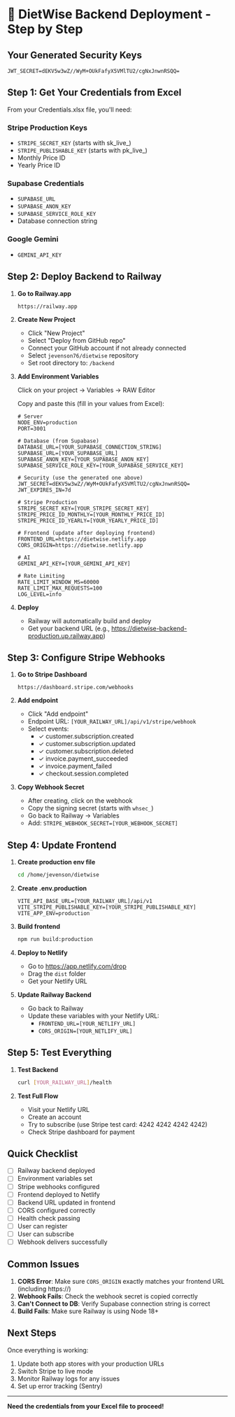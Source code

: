 # 🚀 DietWise Backend Deployment - Step by Step

## Your Generated Security Keys
```
JWT_SECRET=dEKV5w3wZ//WyM+OUkFafyX5VMlTU2/cgNxJnwnRSQQ=
```

## Step 1: Get Your Credentials from Excel

From your Credentials.xlsx file, you'll need:

### Stripe Production Keys
- `STRIPE_SECRET_KEY` (starts with sk_live_)
- `STRIPE_PUBLISHABLE_KEY` (starts with pk_live_)
- Monthly Price ID
- Yearly Price ID

### Supabase Credentials
- `SUPABASE_URL`
- `SUPABASE_ANON_KEY`
- `SUPABASE_SERVICE_ROLE_KEY`
- Database connection string

### Google Gemini
- `GEMINI_API_KEY`

## Step 2: Deploy Backend to Railway

1. **Go to Railway.app**
   ```
   https://railway.app
   ```

2. **Create New Project**
   - Click "New Project"
   - Select "Deploy from GitHub repo"
   - Connect your GitHub account if not already connected
   - Select `jevenson76/dietwise` repository
   - Set root directory to: `/backend`

3. **Add Environment Variables**
   
   Click on your project → Variables → RAW Editor
   
   Copy and paste this (fill in your values from Excel):

   ```env
   # Server
   NODE_ENV=production
   PORT=3001
   
   # Database (from Supabase)
   DATABASE_URL=[YOUR_SUPABASE_CONNECTION_STRING]
   SUPABASE_URL=[YOUR_SUPABASE_URL]
   SUPABASE_ANON_KEY=[YOUR_SUPABASE_ANON_KEY]
   SUPABASE_SERVICE_ROLE_KEY=[YOUR_SUPABASE_SERVICE_KEY]
   
   # Security (use the generated one above)
   JWT_SECRET=dEKV5w3wZ//WyM+OUkFafyX5VMlTU2/cgNxJnwnRSQQ=
   JWT_EXPIRES_IN=7d
   
   # Stripe Production
   STRIPE_SECRET_KEY=[YOUR_STRIPE_SECRET_KEY]
   STRIPE_PRICE_ID_MONTHLY=[YOUR_MONTHLY_PRICE_ID]
   STRIPE_PRICE_ID_YEARLY=[YOUR_YEARLY_PRICE_ID]
   
   # Frontend (update after deploying frontend)
   FRONTEND_URL=https://dietwise.netlify.app
   CORS_ORIGIN=https://dietwise.netlify.app
   
   # AI
   GEMINI_API_KEY=[YOUR_GEMINI_API_KEY]
   
   # Rate Limiting
   RATE_LIMIT_WINDOW_MS=60000
   RATE_LIMIT_MAX_REQUESTS=100
   LOG_LEVEL=info
   ```

4. **Deploy**
   - Railway will automatically build and deploy
   - Get your backend URL (e.g., https://dietwise-backend-production.up.railway.app)

## Step 3: Configure Stripe Webhooks

1. **Go to Stripe Dashboard**
   ```
   https://dashboard.stripe.com/webhooks
   ```

2. **Add endpoint**
   - Click "Add endpoint"
   - Endpoint URL: `[YOUR_RAILWAY_URL]/api/v1/stripe/webhook`
   - Select events:
     - ✓ customer.subscription.created
     - ✓ customer.subscription.updated
     - ✓ customer.subscription.deleted
     - ✓ invoice.payment_succeeded
     - ✓ invoice.payment_failed
     - ✓ checkout.session.completed

3. **Copy Webhook Secret**
   - After creating, click on the webhook
   - Copy the signing secret (starts with `whsec_`)
   - Go back to Railway → Variables
   - Add: `STRIPE_WEBHOOK_SECRET=[YOUR_WEBHOOK_SECRET]`

## Step 4: Update Frontend

1. **Create production env file**
   ```bash
   cd /home/jevenson/dietwise
   ```

2. **Create .env.production**
   ```env
   VITE_API_BASE_URL=[YOUR_RAILWAY_URL]/api/v1
   VITE_STRIPE_PUBLISHABLE_KEY=[YOUR_STRIPE_PUBLISHABLE_KEY]
   VITE_APP_ENV=production
   ```

3. **Build frontend**
   ```bash
   npm run build:production
   ```

4. **Deploy to Netlify**
   - Go to https://app.netlify.com/drop
   - Drag the `dist` folder
   - Get your Netlify URL

5. **Update Railway Backend**
   - Go back to Railway
   - Update these variables with your Netlify URL:
     - `FRONTEND_URL=[YOUR_NETLIFY_URL]`
     - `CORS_ORIGIN=[YOUR_NETLIFY_URL]`

## Step 5: Test Everything

1. **Test Backend**
   ```bash
   curl [YOUR_RAILWAY_URL]/health
   ```

2. **Test Full Flow**
   - Visit your Netlify URL
   - Create an account
   - Try to subscribe (use Stripe test card: 4242 4242 4242 4242)
   - Check Stripe dashboard for payment

## Quick Checklist

- [ ] Railway backend deployed
- [ ] Environment variables set
- [ ] Stripe webhooks configured
- [ ] Frontend deployed to Netlify
- [ ] Backend URL updated in frontend
- [ ] CORS configured correctly
- [ ] Health check passing
- [ ] User can register
- [ ] User can subscribe
- [ ] Webhook delivers successfully

## Common Issues

1. **CORS Error**: Make sure `CORS_ORIGIN` exactly matches your frontend URL (including https://)
2. **Webhook Fails**: Check the webhook secret is copied correctly
3. **Can't Connect to DB**: Verify Supabase connection string is correct
4. **Build Fails**: Make sure Railway is using Node 18+

## Next Steps

Once everything is working:
1. Update both app stores with your production URLs
2. Switch Stripe to live mode
3. Monitor Railway logs for any issues
4. Set up error tracking (Sentry)

---

**Need the credentials from your Excel file to proceed!**